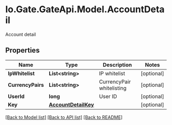 
# Io.Gate.GateApi.Model.AccountDetail

Account detail

## Properties

Name | Type | Description | Notes
------------ | ------------- | ------------- | -------------
**IpWhitelist** | **List&lt;string&gt;** | IP whitelist | [optional] 
**CurrencyPairs** | **List&lt;string&gt;** | CurrencyPair whitelisting | [optional] 
**UserId** | **long** | User ID | [optional] 
**Key** | [**AccountDetailKey**](AccountDetailKey.md) |  | [optional] 

[[Back to Model list]](../README.md#documentation-for-models)
[[Back to API list]](../README.md#documentation-for-api-endpoints)
[[Back to README]](../README.md)
